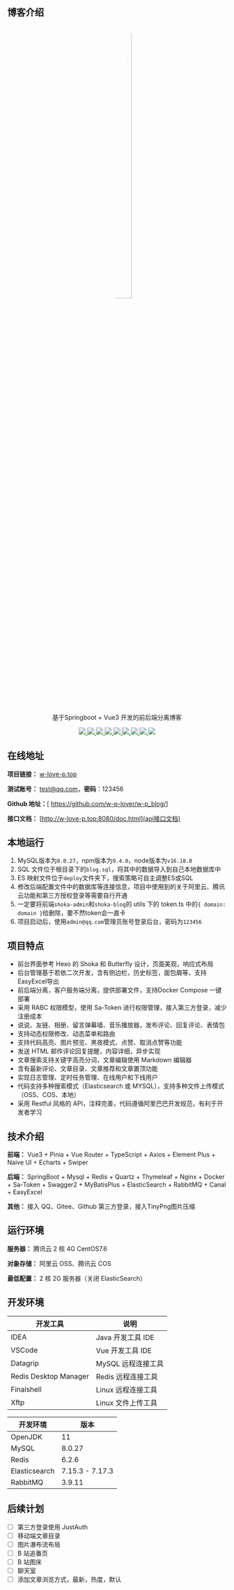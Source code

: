 ## 博客介绍

<p align="center"> 
  <a href="w-love-p.top" style="display: inline-block; text-align: left;">  
    <img src="https://wangyoupeng-penghong.oss-cn-beijing.aliyuncs.com/img202410082058148.jpg" alt="一个比较大的博客" style="border-radius: 50%; width: 40%; height: auto; margin-left: 120px;"> 
  </a>  
</p>


<p align="center">
   基于Springboot + Vue3 开发的前后端分离博客
</p>

<p align="center">
   <a target="_blank" href="https://github.com/ttkican/Blog">
      <img src="https://img.shields.io/badge/JDK-11-green"/>
      <img src="https://img.shields.io/badge/springboot-2.6.14-green"/>
      <img src="https://img.shields.io/badge/saToken-1.34.0-green"/>
      <img src="https://img.shields.io/badge/vue-3.x-green"/>
      <img src="https://img.shields.io/badge/mysql-8.0.27-green"/>
      <img src="https://img.shields.io/badge/mybatis--plus-3.5.2-green"/>
      <img src="https://img.shields.io/badge/redis-6.2.6-green"/>
      <img src="https://img.shields.io/badge/elasticsearch-7.17.3-green"/>
      <img src="https://img.shields.io/badge/rabbitmq-3.9.11-green"/>
   </a>
</p>

## 在线地址

**项目链接：** [w-love-p.top](https://www.ttkwsd.top)

**测试账号：** test@qq.com，**密码**：123456

**Github 地址：**[ https://github.com/w-p-lover/w-p_blog/]

**接口文档：** [http://w-love-p.top:8080/doc.html](api接口文档)

## 本地运行

1. MySQL版本为`8.0.27`，npm版本为`9.4.0`，node版本为`v16.18.0`
2. SQL 文件位于根目录下的`blog.sql`，将其中的数据导入到自己本地数据库中
3. ES 映射文件位于`deploy`文件夹下，搜索策略可自主调整ES或SQL
4. 修改后端配置文件中的数据库等连接信息，项目中使用到的关于阿里云、腾讯云功能和第三方授权登录等需要自行开通
5. 一定要将前端`shoka-admin`和`shoka-blog`的 utils 下的 token.ts 中的`{ domain: domain }`给删除，要不然token会一直卡
6. 项目启动后，使用`admin@qq.com`管理员账号登录后台，密码为`123456`

## 项目特点

- 前台界面参考 Hexo 的 Shoka 和 Butterfly 设计，页面美观，响应式布局
- 后台管理基于若依二次开发，含有侧边栏，历史标签，面包屑等，支持EasyExcel导出
- 前后端分离，客户服务端分离，提供部署文件，支持Docker Compose 一键部署
- 采用 RABC 权限模型，使用 Sa-Token 进行权限管理，接入第三方登录，减少注册成本
- 说说、友链、相册、留言弹幕墙、音乐播放器，发布评论、回复评论、表情包
- 支持动态权限修改、动态菜单和路由
- 支持代码高亮、图片预览、黑夜模式、点赞、取消点赞等功能
- 发送 HTML 邮件评论回复提醒，内容详细，异步实现
- 文章搜索支持关键字高亮分词，文章编辑使用 Markdown 编辑器
- 含有最新评论、文章目录、文章推荐和文章置顶功能
- 实现日志管理、定时任务管理、在线用户和下线用户
- 代码支持多种搜索模式（Elasticsearch 或 MYSQL），支持多种文件上传模式（OSS、COS、本地）
- 采用 Restful 风格的 API，注释完善，代码遵循阿里巴巴开发规范，有利于开发者学习

## 技术介绍

**前端：** Vue3 + Pinia + Vue Router + TypeScript + Axios + Element Plus + Naive UI + Echarts + Swiper

**后端：** SpringBoot + Mysql + Redis + Quartz + Thymeleaf + Nginx + Docker + Sa-Token + Swagger2 + MyBatisPlus +
ElasticSearch + RabbitMQ + Canal + EasyExcel

**其他：** 接入 QQ、Gitee、Github 第三方登录，接入TinyPng图片压缩

## 运行环境

**服务器：** 腾讯云 2 核 4G CentOS7.6

**对象存储：** 阿里云 OSS、腾讯云 COS

**最低配置：** 2 核 2G 服务器（关闭 ElasticSearch）

## 开发环境

| 开发工具                  | 说明            |
|-----------------------|---------------|
| IDEA                  | Java 开发工具 IDE |
| VSCode                | Vue 开发工具 IDE  |
| Datagrip              | MySQL 远程连接工具  |
| Redis Desktop Manager | Redis 远程连接工具  |
| Finalshell            | Linux 远程连接工具  |
| Xftp                  | Linux 文件上传工具  |

| 开发环境          | 版本              |
|---------------|-----------------|
| OpenJDK       | 11              |
| MySQL         | 8.0.27          |
| Redis         | 6.2.6           |
| Elasticsearch | 7.15.3 - 7.17.3 |
| RabbitMQ      | 3.9.11          |

## 后续计划

- [ ] 第三方登录使用 JustAuth
- [ ] 移动端文章目录
- [ ] 图片瀑布流布局
- [ ] B 站追番页
- [ ] B 站图床
- [ ] 聊天室
- [ ] 添加文章浏览方式，最新，热度，默认
